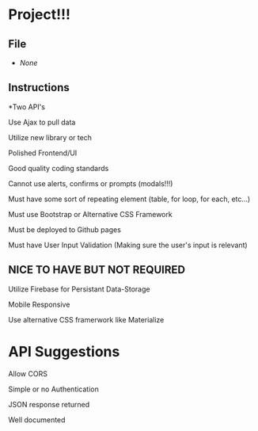 # Project!!!

## File

* *None*

## Instructions

*Two API's

Use Ajax to pull data

Utilize new library or tech

Polished Frontend/UI

Good quality coding standards

Cannot use alerts, confirms or prompts (modals!!!)

Must have some sort of repeating element (table, for loop, for each, etc...)

Must use Bootstrap or Alternative CSS Framework

Must be deployed to Github pages

Must have User Input Validation (Making sure the user's input is relevant)

## NICE TO HAVE BUT NOT REQUIRED

Utilize Firebase for Persistant Data-Storage

Mobile Responsive

Use alternative CSS framerwork like Materialize

# API Suggestions

Allow CORS

Simple or no Authentication

JSON response returned

Well documented



